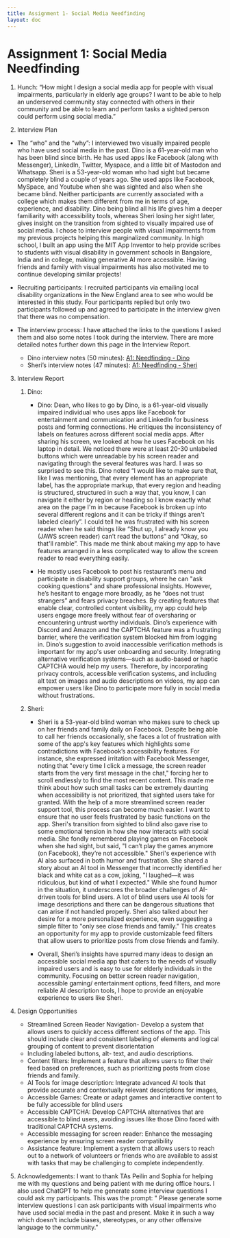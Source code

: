 ```yaml
---
title: Assignment 1- Social Media Needfinding
layout: doc
---
```


# Assignment 1: Social Media Needfinding


1. Hunch: 
“How might I design a social media app for people with visual impairments, particularly in elderly age groups? I want to be able to help an underserved community stay connected with others in their community and be able to learn and perform tasks a sighted person could perform using social media.”


2. Interview Plan
- The “who” and the “why”: 
I interviewed two visually impaired people who have used social media in the past. Dino is a 61-year-old man who has been blind since birth. He has used apps like Facebook (along with Messenger), LinkedIn, Twitter, Myspace, and a little bit of Mastodon and Whatsapp. Sheri is a 53-year-old woman who had sight but became completely blind a couple of years ago. She used apps like Facebook, MySpace, and Youtube when she was sighted and also when she became blind. Neither participants are currently associated with a college which makes them different from me in terms of age, experience, and disability. Dino being blind all his life gives him a deeper familiarity with accessibility tools, whereas Sheri losing her sight later, gives insight on the transition from sighted to visually impaired use of social media. I chose to interview people with visual impairments from my previous projects helping this marginalized community. In high school, I built an app using the MIT App Inventor to help provide scribes to students with visual disability in government schools in Bangalore, India and in college, making generative AI more accessible. Having friends and family with visual impairments has also motivated me to continue developing similar projects!

- Recruiting participants:
I recruited participants via emailing local disability organizations in the New England area to see who would be interested in this study. Four participants replied but only two participants followed up and agreed to participate in the interview given that there was no compensation.

- The interview process:
I have attached the links to the questions I asked them and also some notes I took during the interview. There are more detailed notes further down this page in the Interview Report. 
    - Dino interview notes (50 minutes): [A1: Needfinding - Dino](https://docs.google.com/document/d/170otM-AH38uf5A3_LtiznRsTd_8buBoF-gMXoyBLzZ4/edit)
    -  Sheri’s interview notes (47 minutes): [A1: Needfinding - Sheri](https://docs.google.com/document/d/1O3Awv7jwsRzLFwJMR2wUyjO0jKBuOFi1O5osYhgW1IA/edit)


3. Interview Report
    1. Dino:
        - Dino: Dean, who likes to go by Dino, is a 61-year-old visually impaired individual who uses apps like Facebook for entertainment and communication and LinkedIn for business posts and forming connections. He critiques the inconsistency of labels on features across different social media apps. After sharing his screen, we looked at how he uses Facebook on his laptop in detail. We noticed there were at least 20-30 unlabeled buttons which were unreadable by his screen reader and navigating through the several features was hard. I was so surprised to see this. Dino noted “I would like to make sure that, like I was mentioning, that every element has an appropriate label, has the appropriate markup, that every region and heading is structured, structured in such a way that, you know, I can navigate it either by region or heading so I know exactly what area on the page I'm in because Facebook is broken up into several different regions and it can be tricky if things aren't labeled clearly”. I could tell he was frustrated with his screen reader when he said things like “Shut up, I already know you (JAWS screen reader) can’t read the buttons” and “Okay, so that'll ramble”. This made me think about making my app to have features arranged in a less complicated way to allow the screen reader to read everything easily.

        - He mostly uses Facebook to post his restaurant’s menu and participate in disability support groups, where he can "ask cooking questions" and share professional insights. However, he’s hesitant to engage more broadly, as he “does not trust strangers” and fears privacy breaches. By creating features that enable clear, controlled content visibility, my app could help users engage more freely without fear of oversharing or encountering untrust worthy individuals. Dino’s experience with Discord and Amazon and the CAPTCHA feature was a frustrating barrier, where the verification system blocked him from logging in. Dino’s suggestion to avoid inaccessible verification methods is important for my app's user onboarding and security. Integrating alternative verification systems—such as audio-based or haptic CAPTCHA would help my users. Therefore,  by incorporating privacy controls, accessible verification systems, and including alt text on images and audio descriptions on videos, my app can empower users like Dino to participate more fully in social media without frustrations. 
       
    2. Sheri: 
        - Sheri is a 53-year-old blind woman who makes sure to check up on her friends and family daily on Facebook. Despite being able to call her friends occasionally, she faces a lot of frustration with some of the app's key features which highlights some contradictions with Facebook’s accessibility features. For instance, she expressed irritation with Facebook Messenger, noting that "every time I click a message, the screen reader starts from the very first message in the chat," forcing her to scroll endlessly to find the most recent content. This made me think about how such small tasks can be extremely daunting when accessibility is not prioritized, that sighted users take for granted. With the help of a more streamlined screen reader support tool, this process can become much easier. I want to ensure that no user feels frustrated by basic functions on the app. Sheri's transition from sighted to blind also gave rise to some emotional tension in how she now interacts with social media. She fondly remembered playing games on Facebook when she had sight, but said, "I can’t play the games anymore (on Facebook), they’re not accessible." Sheri's experience with AI also surfaced in both humor and frustration. She shared a story about an AI tool in Messenger that incorrectly identified her black and white cat as a cow, joking, "I laughed—it was ridiculous, but kind of what I expected." While she found humor in the situation, it underscores the broader challenges of AI-driven tools for blind users. A lot of blind users use AI tools for image descriptions and there can be dangerous situations that can arise if not handled properly. Sheri also talked about her desire for a more personalized experience, even suggesting a simple filter to "only see close friends and family." This creates an opportunity for my app to provide customizable feed filters that allow users to prioritize posts from close friends and family.

        - Overall, Sheri’s insights have spurred many ideas to design an accessible social media app that caters to the needs of visually impaired users and is easy to use for elderly individuals in the community. Focusing on better screen reader navigation, accessible gaming/ entertainment options, feed filters, and more reliable AI description tools, I hope to provide an enjoyable experience to users like Sheri.


4. Design Opportunities
    - Streamlined Screen Reader Navigation- Develop a system that allows users to quickly access different sections of the app. This should include clear and consistent labeling of elements and logical grouping of content to prevent disorientation
    - Including labeled buttons, alt- text, and audio descriptions.
    - Content filters: Implement a feature that allows users to filter their feed based on preferences, such as prioritizing posts from close friends and family. 
    - AI Tools for image description: Integrate advanced AI tools that provide accurate and contextually relevant descriptions for images,
    - Accessible Games: Create or adapt games and interactive content to be fully accessible for blind users
    - Accessible  CAPTCHA: Develop CAPTCHA alternatives that are accessible to blind users, avoiding issues like those Dino faced with traditional CAPTCHA systems.
    - Accessible messaging for screen reader: Enhance the messaging experience by ensuring screen reader compatibility
    - Assistance feature: Implement a system that allows users to reach out to a network of volunteers or friends who are available to assist with tasks that may be challenging to complete independently. 


5. Acknowledgements:
I want to thank TAs Peilin and Sophia for helping me with my questions and being patient with me during office hours. I also used ChatGPT to help me generate some interview questions I could ask my participants. This was the prompt: " Please generate some interview questions I can ask participants with visual impairments who have used social media in the past and present. Make it in such a way which doesn't include biases, stereotypes, or any other offensive language to the community."